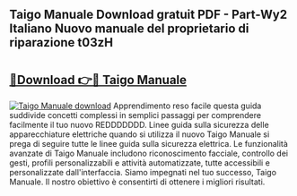 ## Taigo Manuale Download gratuit PDF - Part-Wy2 Italiano Nuovo manuale del proprietario di riparazione t03zH

# <h2><a href="http://dfaf6uj.blite.top/?on=Taigo+Manuale">🔗Download 👉🔴 Taigo Manuale</a></h2>

[![Taigo Manuale download](https://i.imgur.com/lujVjoI.png)](http://dfaf6uj.blite.top/?on=Taigo+Manuale)
Apprendimento reso facile questa guida suddivide concetti complessi in semplici passaggi per comprendere facilmente il tuo nuovo REDDDDDDD. Linee guida sulla sicurezza delle apparecchiature elettriche quando si utilizza il nuovo Taigo Manuale si prega di seguire tutte le linee guida sulla sicurezza elettrica. Le funzionalità avanzate di Taigo Manuale includono riconoscimento facciale, controllo dei gesti, profili personalizzabili e attività automatizzate, tutte accessibili e personalizzate dall'interfaccia. Siamo impegnati nel tuo successo, Taigo Manuale. Il nostro obiettivo è consentirti di ottenere i migliori risultati.
